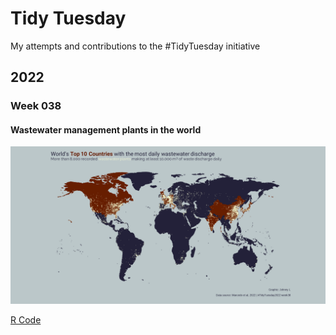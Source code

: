 # Tidy Tuesday
My attempts and contributions to the #TidyTuesday initiative

## 2022
### Week 038
#### Wastewater management plants in the world

![20220920_WasteManagement.png](20220920_WasteManagement.png)

[R Code](20220920_WasteManagement.qmd)
